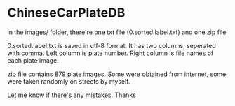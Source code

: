 # ChineseCarPlateDB

in the images/ folder, there're one txt file (0.sorted.label.txt) and one zip file.

0.sorted.label.txt is saved in utf-8 format. It has two columns, seperated with comma.
Left column is plate number. Right column is file names of each plate image.

zip file contains 879 plate images. Some were obtained from internet, some were taken randomly on streets by myself.


Let me know if there's any mistakes. Thanks
